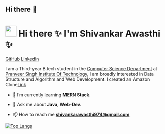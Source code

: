 ## Hi there 👋
# <img src="https://raw.githubusercontent.com/MartinHeinz/MartinHeinz/master/wave.gif" width="35" height="35" > Hi there ✨   I'm Shivankar Awasthi ✨

[GitHub](https://github.com/ShivankarAwasthi05)
[LinkedIn](linkedin.com/in/shivankar-awasthi-baa078245)

I am a Third-year B.tech student in the <a href='https://www.psit.ac.in/academics/eb/computer-science-and-engineering' target="_blank">Computer Science Department</a> at
 <a href='https://www.psit.ac.in/' target="_blank">Pranveer Singh Institute Of Technology</a>, I am broadly
 interested in Data Structure and Algorithm and Web Development. I created an Amazon Clone<a href="https://sudhanshu9491.vercel.app/" target="_blank" alt="website">Link</a>
 <br>


- 🌱 I’m currently learning **MERN Stack.**


- 💬 Ask me about **Java, Web-Dev.**

- 📫 How to reach me **shivankarawasthi974@gmail.com**




[![Top Langs](https://github-readme-stats.vercel.app/api/top-langs/?username=ShivankarAwasthi05&langs_count=15&layout=compact&theme=highcontrast&show_icons=true)](https://github.com/ShivankarAwasthi05/github-readme-stats)
